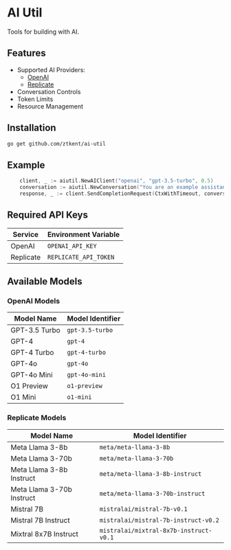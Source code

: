 # AI Util
 Tools for building with AI.

## Features 
- Supported AI Providers:
    - [OpenAI](https://platform.openai.com/docs/overview)
    - [Replicate](https://replicate.com/docs)
- Conversation Controls
- Token Limits
- Resource Management

## Installation
```bash
go get github.com/ztkent/ai-util
```

## Example
```go
    client, _ := aiutil.NewAIClient("openai", "gpt-3.5-turbo", 0.5)
    conversation := aiutil.NewConversation("You are an example assistant.", 100000, true)
    response, _ := client.SendCompletionRequest(CtxWithTimeout, conversation, "Say hello!")
```

## Required API Keys
| Service   | Environment Variable     |
|-----------|--------------------------|
| OpenAI    | `OPENAI_API_KEY`         |
| Replicate | `REPLICATE_API_TOKEN`    |

## Available Models
### OpenAI Models
| Model Name | Model Identifier |
|------------|------------------|
| GPT-3.5 Turbo | `gpt-3.5-turbo` |
| GPT-4 | `gpt-4` |
| GPT-4 Turbo | `gpt-4-turbo` |
| GPT-4o | `gpt-4o` |
| GPT-4o Mini | `gpt-4o-mini` |
| O1 Preview | `o1-preview` |
| O1 Mini | `o1-mini` |

### Replicate Models
| Model Name | Model Identifier |
|------------|------------------|
| Meta Llama 3-8b | `meta/meta-llama-3-8b` |
| Meta Llama 3-70b | `meta/meta-llama-3-70b` |
| Meta Llama 3-8b Instruct | `meta/meta-llama-3-8b-instruct` |
| Meta Llama 3-70b Instruct | `meta/meta-llama-3-70b-instruct` |
| Mistral 7B | `mistralai/mistral-7b-v0.1` |
| Mistral 7B Instruct | `mistralai/mistral-7b-instruct-v0.2` |
| Mixtral 8x7B Instruct | `mistralai/mixtral-8x7b-instruct-v0.1` |
